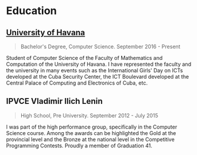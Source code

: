 # Education

<!-- <codersrank-education username="leynier" certificates="false" grid style="--grid-columns:2"></codersrank-education> -->

## [University of Havana](http://www.uh.cu)

> Bachelor's Degree, Computer Science. September 2016 - Present

Student of Computer Science of the Faculty of Mathematics and Computation of the University of Havana. I have represented the faculty and the university in many events such as the International Girls' Day on ICTs developed at the Cuba Security Center, the ICT Boulevard developed at the Central Palace of Computing and Electronics of Cuba, etc.

## IPVCE Vladimir Ilich Lenin

> High School, Pre University. September 2012 - July 2015

I was part of the high performance group, specifically in the Computer Science course. Among the awards can be highlighted the Gold at the provincial level and the Bronze at the national level in the Competitive Programming Contests. Proudly a member of Graduation 41.

<script src="https://unpkg.com/@codersrank/summary@0.9.9/codersrank-summary.min.js"></script>
<script src="https://unpkg.com/@codersrank/activity@0.9.7/codersrank-activity.min.js"></script>
<script src="https://unpkg.com/@codersrank/skills-chart@0.9.10/codersrank-skills-chart.min.js"></script>
<script src="https://unpkg.com/@codersrank/portfolio@0.9.7/codersrank-portfolio.min.js"></script>
<script src="https://unpkg.com/@codersrank/education@0.9.10/codersrank-education.min.js"></script>
<script src="https://unpkg.com/@codersrank/work-experience@0.9.5/codersrank-work-experience.min.js"></script>
